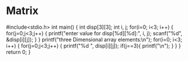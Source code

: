 # Matrix
#include<stdio.h>
int main()
{
   int disp[3][3];
   int i, j;
   for(i=0; i<3; i++) {
      for(j=0;j<3;j++) {
         printf("enter value for disp[%d][%d]:", i, j);
         scanf("%d", &disp[i][j]);
      }
   }
    printf("three Dimensional array elements:\n");
   for(i=0; i<3; i++) {
      for(j=0;j<3;j++) {
         printf("%d ", disp[i][j]);
         if(j==3){
            printf("\n");
         }
      }
   }
   return 0;
}

